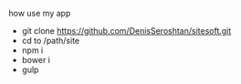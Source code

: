 how use my app
- git clone https://github.com/DenisSeroshtan/sitesoft.git
- cd to /path/site
- npm i
- bower i
- gulp